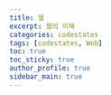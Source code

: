 ```yaml
---
title: 웹
excerpt: 웹의 이해
categories: codestates
tags: [codestates, Web]
toc: true
toc_sticky: true
author_profile: true
sidebar_main: true
---
```

